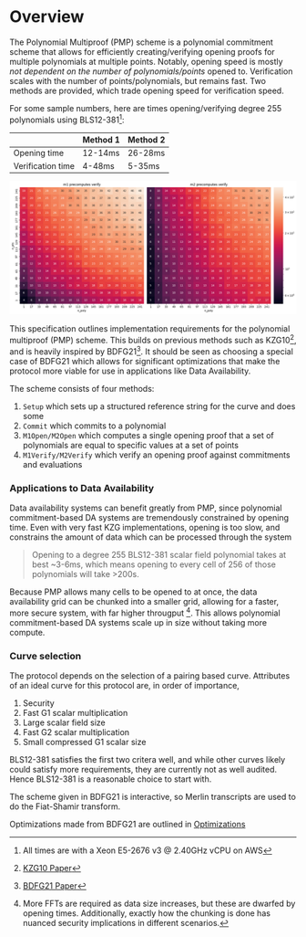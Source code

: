 # Overview

The Polynomial Multiproof (PMP) scheme is a polynomial commitment scheme that allows for efficiently creating/verifying opening proofs for multiple polynomials at multiple points. 
Notably, opening speed is mostly _not dependent on the number of polynomials/points_ opened to.
Verification scales with the number of points/polynomials, but remains fast.
Two methods are provided, which trade opening speed for verification speed. 

For some sample numbers, here are times opening/verifying degree 255 polynomials using BLS12-381[^1]:

|  | Method 1 | Method 2|
|--|----------|---------|
|Opening time | 12-14ms | 26-28ms |
|Verification time | 4-48ms | 5-35ms |

![Verification Times](./veri-times.png)

This specification outlines implementation requirements for the polynomial multiproof (PMP) scheme.
This builds on previous methods such as KZG10[^2], and is heavily inspired by BDFG21[^3]. 
It should be seen as choosing a special case of BDFG21 which allows for significant optimizations that make the protocol more viable for use in applications like Data Availability.

The scheme consists of four methods:

1. `Setup` which sets up a structured reference string for the curve and does some 
2. `Commit` which commits to a polynomial
3. `M1Open/M2Open` which computes a single opening proof that a set of polynomials are equal to specific values at a set of points
4. `M1Verify/M2Verify` which verify an opening proof against commitments and evaluations

### Applications to Data Availability
Data availability systems can benefit greatly from PMP, since polynomial commitment-based DA systems are tremendously constrained by opening time.
Even with very fast KZG implementations, opening is too slow, and constrains the amount of data which can be processed through the system

> Opening to a degree 255 BLS12-381 scalar field polynomial takes at best ~3-6ms, which means opening to every cell of 256 of those polynomials will take >200s.

Because PMP allows many cells to be opened to at once, the data availability grid can be chunked into a smaller grid, allowing for a faster, more secure system, with far higher througput [^4].
This allows polynomial commitment-based DA systems scale up in size without taking more compute.

### Curve selection

The protocol depends on the selection of a pairing based curve. 
Attributes of an ideal curve for this protocol are, in order of importance,
1. Security
2. Fast G1 scalar multiplication
3. Large scalar field size
4. Fast G2 scalar multiplication
5. Small compressed G1 scalar size

BLS12-381 satisfies the first two critera well, and while other curves likely could satisfy more requirements, they are currently not as well audited. Hence BLS12-381 is a reasonable choice to start with.

The scheme given in BDFG21 is interactive, so Merlin transcripts are used to do the Fiat-Shamir transform.

Optimizations made from BDFG21 are outlined in [Optimizations](./a_optimizations.md)

[^1]: All times are with a Xeon E5-2676 v3 @ 2.40GHz vCPU on AWS

[^2]: [KZG10 Paper](https://www.iacr.org/archive/asiacrypt2010/6477178/6477178.pdf)

[^3]: [BDFG21 Paper](https://eprint.iacr.org/2020/081.pdf)

[^4]: More FFTs are required as data size increases, but these are dwarfed by opening times. Additionally, exactly how the chunking is done has nuanced security implications in different scenarios. 
